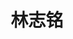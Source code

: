 ---
# Display name
title: 林志铭

# Username (this should match the folder name)
authors:
- lzm

# Is this the primary user of the site?
superuser: true

# Role/position
role: 开发人员

# Organizations/Affiliations
organizations:
- name: XMU University
  url: ""

# Short bio (displayed in user profile at end of posts)
bio: My research interests include distributed robotics, mobile computing and programmable matter.

interests:
- 健身

education:
  courses:
  - course: 计算机技术 硕士
    institution: 厦门大学
    year: 2019--2022
  - course: 计算机科学与技术 学士
    institution: 福建师范大学
    year: 2015--2019

# Social/Academic Networking
# For available icons, see: https://sourcethemes.com/academic/docs/page-builder/#icons
#   For an email link, use "fas" icon pack, "envelope" icon, and a link in the
#   form "mailto:your-email@example.com" or "#contact" for contact widget.
social:
- icon: envelope
  icon_pack: fas
  link: '#contact'  # For a direct email link, use "mailto:test@example.org".
- icon: twitter
  icon_pack: fab
  link: https://twitter.com/GeorgeCushen
- icon: google-scholar
  icon_pack: ai
  link: https://scholar.google.co.uk/citations?user=sIwtMXoAAAAJ
- icon: github
  icon_pack: fab
  link: https://github.com/gcushen
# Link to a PDF of your resume/CV from the About widget.
# To enable, copy your resume/CV to `static/files/cv.pdf` and uncomment the lines below.
# - icon: cv
#   icon_pack: ai
#   link: files/cv.pdf

# Enter email to display Gravatar (if Gravatar enabled in Config)
email: ""

# Organizational groups that you belong to (for People widget)
#   Set this to `[]` or comment out if you are not using People widget.
user_groups:
- Developers
---